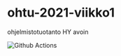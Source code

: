 # ohtu-2021-viikko1
ohjelmistotuotanto HY avoin

![Github Actions](https://github.com/ajsalmi/ohtu-2021-viikko1/workflows/Java%20CI%20with%20Gradle/badge.svg)
